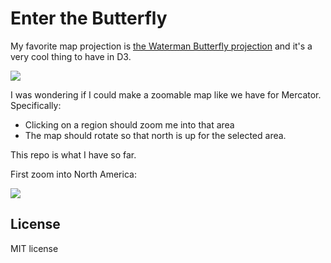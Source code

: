 # Enter the Butterfly

My favorite map projection is
<a href="http://bl.ocks.org/mbostock/4458497">the Waterman Butterfly projection</a>
and it's a very cool thing to have in D3.

<img src="http://i.imgur.com/yVHXm4I.png"/>

I was wondering if I could make a zoomable map like we have for Mercator. Specifically:

* Clicking on a region should zoom me into that area
* The map should rotate so that north is up for the selected area.

This repo is what I have so far.

First zoom into North America:

<img src="http://i.imgur.com/ZYqohXW.png"/>


## License

MIT license
